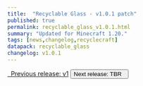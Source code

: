 ```yaml
---
title:  "Recyclable Glass - v1.0.1 patch"
published: true
permalink: recyclable_glass_v1.0.1.html
summary: "Updated for Minecraft 1.20."
tags: [news,changelog,recyclecraft]
datapack: recyclable_glass
changelog: v1.0.1
---
```


<div class="btn-group">
    <a href="recyclable_glass_v1.html" role="button" class="btn btn-primary"><i class="fa fa-caret-left"></i>&nbsp; Previous release: v1</a>
    <button role="button" class="btn btn-default disabled">Next release: TBR &nbsp;<i class="fa fa-caret-right"></i> </button>
</div>
